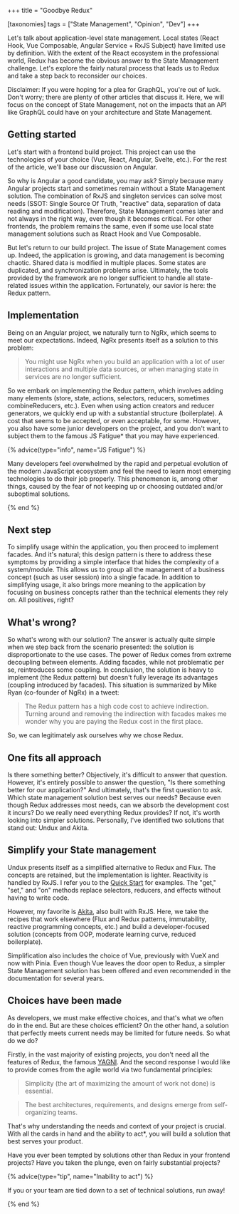 +++
title = "Goodbye Redux"

[taxonomies]
tags = ["State Management", "Opinion", "Dev"]
+++

Let's talk about application-level state management. Local states (React Hook, Vue Composable, Angular Service + RxJS Subject) have limited use by definition. With the extent of the React ecosystem in the professional world, Redux has become the obvious answer to the State Management challenge. Let's explore the fairly natural process that leads us to Redux and take a step back to reconsider our choices.

<!-- more -->

Disclaimer: If you were hoping for a plea for GraphQL, you're out of luck. Don't worry; there are plenty of other articles that discuss it. Here, we will focus on the concept of State Management, not on the impacts that an API like GraphQL could have on your architecture and State Management.

## Getting started

Let's start with a frontend build project. This project can use the technologies of your choice (Vue, React, Angular, Svelte, etc.). For the rest of the article, we'll base our discussion on Angular.

So why is Angular a good candidate, you may ask? Simply because many Angular projects start and sometimes remain without a State Management solution. The combination of RxJS and singleton services can solve most needs (SSOT: Single Source Of Truth, "reactive" data, separation of data reading and modification). Therefore, State Management comes later and not always in the right way, even though it becomes critical. For other frontends, the problem remains the same, even if some use local state management solutions such as React Hook and Vue Composable.

But let's return to our build project. The issue of State Management comes up. Indeed, the application is growing, and data management is becoming chaotic. Shared data is modified in multiple places. Some states are duplicated, and synchronization problems arise. Ultimately, the tools provided by the framework are no longer sufficient to handle all state-related issues within the application. Fortunately, our savior is here: the Redux pattern.

## Implementation

Being on an Angular project, we naturally turn to NgRx, which seems to meet our expectations. Indeed, NgRx presents itself as a solution to this problem:

> You might use NgRx when you build an application with a lot of user interactions and multiple data sources, or when managing state in services are no longer sufficient.

So we embark on implementing the Redux pattern, which involves adding many elements (store, state, actions, selectors, reducers, sometimes combineReducers, etc.). Even when using action creators and reducer generators, we quickly end up with a substantial structure (boilerplate). A cost that seems to be accepted, or even acceptable, for some. However, you also have some junior developers on the project, and you don't want to subject them to the famous JS Fatigue\* that you may have experienced.

{% advice(type="info", name="JS Fatigue") %}

Many developers feel overwhelmed by the rapid and perpetual evolution of the modern JavaScript ecosystem and feel the need to learn most emerging technologies to do their job properly. This phenomenon is, among other things, caused by the fear of not keeping up or choosing outdated and/or suboptimal solutions.

{% end %}

## Next step

To simplify usage within the application, you then proceed to implement facades. And it's natural; this design pattern is there to address these symptoms by providing a simple interface that hides the complexity of a system/module. This allows us to group all the management of a business concept (such as user session) into a single facade. In addition to simplifying usage, it also brings more meaning to the application by focusing on business concepts rather than the technical elements they rely on. All positives, right?

## What's wrong?

So what's wrong with our solution? The answer is actually quite simple when we step back from the scenario presented: the solution is disproportionate to the use cases. The power of Redux comes from extreme decoupling between elements. Adding facades, while not problematic per se, reintroduces some coupling. In conclusion, the solution is heavy to implement (the Redux pattern) but doesn't fully leverage its advantages (coupling introduced by facades). This situation is summarized by Mike Ryan (co-founder of NgRx) in a tweet:

> The Redux pattern has a high code cost to achieve indirection. Turning around and removing the indirection with facades makes me wonder why you are paying the Redux cost in the first place.

So, we can legitimately ask ourselves why we chose Redux.

## One fits all approach

Is there something better? Objectively, it's difficult to answer that question. However, it's entirely possible to answer the question, "Is there something better for our application?" And ultimately, that's the first question to ask. Which state management solution best serves our needs? Because even though Redux addresses most needs, can we absorb the development cost it incurs? Do we really need everything Redux provides? If not, it's worth looking into simpler solutions. Personally, I've identified two solutions that stand out: Undux and Akita.

## Simplify your State management

Undux presents itself as a simplified alternative to Redux and Flux. The concepts are retained, but the implementation is lighter. Reactivity is handled by RxJS. I refer you to the [Quick Start](https://undux.org/#quick-start) for examples. The "get," "set," and "on" methods replace selectors, reducers, and effects without having to write code.

However, my favorite is [Akita](https://github.com/salesforce/akita), also built with RxJS. Here, we take the recipes that work elsewhere (Flux and Redux patterns, immutability, reactive programming concepts, etc.) and build a developer-focused solution (concepts from OOP, moderate learning curve, reduced boilerplate).

Simplification also includes the choice of Vue, previously with VueX and now with Pinia. Even though Vue leaves the door open to Redux, a simpler State Management solution has been offered and even recommended in the documentation for several years.

## Choices have been made

As developers, we must make effective choices, and that's what we often do in the end. But are these choices efficient? On the other hand, a solution that perfectly meets current needs may be limited for future needs. So what do we do?

Firstly, in the vast majority of existing projects, you don't need all the features of Redux, the famous [YAGNI](https://martinfowler.com/bliki/Yagni.html). And the second response I would like to provide comes from the agile world via two fundamental principles:

> Simplicity (the art of maximizing the amount of work not done) is essential.
<!-- -->
> The best architectures, requirements, and designs emerge from self-organizing teams.

That's why understanding the needs and context of your project is crucial. With all the cards in hand and the ability to act\*, you will build a solution that best serves your product.

Have you ever been tempted by solutions other than Redux in your frontend projects? Have you taken the plunge, even on fairly substantial projects?

{% advice(type="tip", name="Inability to act") %}

If you or your team are tied down to a set of technical solutions, run away!

{% end %}
